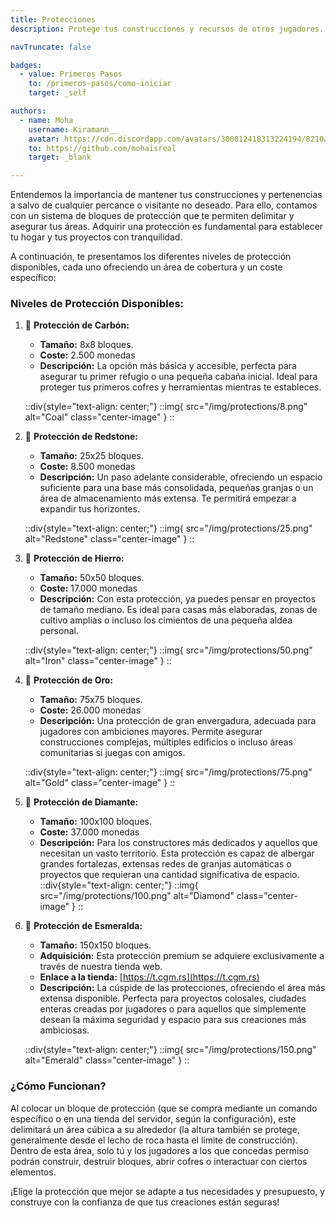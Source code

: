 ```yaml
---
title: Protecciones
description: Protege tus construcciones y recursos de otros jugadores.

navTruncate: false

badges:
  - value: Primeros Pasos
    to: /primeros-pasos/como-iniciar
    target: _self

authors:
  - name: Moha
    username: Kiramann__
    avatar: https://cdn.discordapp.com/avatars/300012418313224194/8210a33c2f974927b25d22a61dd58cd5.png?size=512
    to: https://github.com/mohaisreal
    target: _blank

---
```


Entendemos la importancia de mantener tus construcciones y pertenencias a salvo de cualquier percance o visitante no deseado. Para ello, contamos con un sistema de bloques de protección que te permiten delimitar y asegurar tus áreas. Adquirir una protección es fundamental para establecer tu hogar y tus proyectos con tranquilidad.

A continuación, te presentamos los diferentes niveles de protección disponibles, cada uno ofreciendo un área de cobertura y un coste específico:

### Niveles de Protección Disponibles:

1.  🧱 **Protección de Carbón:**
    *   **Tamaño:** 8x8 bloques.
    *   **Coste:** 2.500 monedas
    *   **Descripción:** La opción más básica y accesible, perfecta para asegurar tu primer refugio o una pequeña cabaña inicial. Ideal para proteger tus primeros cofres y herramientas mientras te estableces.
    
    ::div{style="text-align: center;"}
        ::img{ src="/img/protections/8.png" alt="Coal" class="center-image" }
    ::

2.  🔴 **Protección de Redstone:**
    *   **Tamaño:** 25x25 bloques.
    *   **Coste:** 8.500 monedas 
    *   **Descripción:** Un paso adelante considerable, ofreciendo un espacio suficiente para una base más consolidada, pequeñas granjas o un área de almacenamiento más extensa. Te permitirá empezar a expandir tus horizontes.
    
    ::div{style="text-align: center;"}
        ::img{ src="/img/protections/25.png" alt="Redstone" class="center-image" }
    ::

3.  🔩 **Protección de Hierro:**
    *   **Tamaño:** 50x50 bloques.
    *   **Coste:** 17.000 monedas 
    *   **Descripción:** Con esta protección, ya puedes pensar en proyectos de tamaño mediano. Es ideal para casas más elaboradas, zonas de cultivo amplias o incluso los cimientos de una pequeña aldea personal.
    
    ::div{style="text-align: center;"}
        ::img{ src="/img/protections/50.png" alt="Iron" class="center-image" }
    ::

4.  🌟 **Protección de Oro:**
    *   **Tamaño:** 75x75 bloques.
    *   **Coste:** 26.000 monedas 
    *   **Descripción:** Una protección de gran envergadura, adecuada para jugadores con ambiciones mayores. Permite asegurar construcciones complejas, múltiples edificios o incluso áreas comunitarias si juegas con amigos.
    
    ::div{style="text-align: center;"}
        ::img{ src="/img/protections/75.png" alt="Gold" class="center-image" }
    ::

5.  💎 **Protección de Diamante:**
    *   **Tamaño:** 100x100 bloques.
    *   **Coste:** 37.000 monedas 
    *   **Descripción:** Para los constructores más dedicados y aquellos que necesitan un vasto territorio. Esta protección es capaz de albergar grandes fortalezas, extensas redes de granjas automáticas o proyectos que requieran una cantidad significativa de espacio.
    ::div{style="text-align: center;"}
        ::img{ src="/img/protections/100.png" alt="Diamond" class="center-image" }
    ::

6.  💚 **Protección de Esmeralda:**
    *   **Tamaño:** 150x150 bloques.
    *   **Adquisición:** Esta protección premium se adquiere exclusivamente a través de nuestra tienda web.
    *   **Enlace a la tienda:** [https://t.cgm.rs](https://t.cgm.rs)
    *   **Descripción:** La cúspide de las protecciones, ofreciendo el área más extensa disponible. Perfecta para proyectos colosales, ciudades enteras creadas por jugadores o para aquellos que simplemente desean la máxima seguridad y espacio para sus creaciones más ambiciosas.
    
    ::div{style="text-align: center;"}
        ::img{ src="/img/protections/150.png" alt="Emerald" class="center-image" }
    ::

### ¿Cómo Funcionan?

Al colocar un bloque de protección (que se compra mediante un comando específico o en una tienda del servidor, según la configuración), este delimitará un área cúbica a su alrededor (la altura también se protege, generalmente desde el lecho de roca hasta el límite de construcción). Dentro de esta área, solo tú y los jugadores a los que concedas permiso podrán construir, destruir bloques, abrir cofres o interactuar con ciertos elementos.

¡Elige la protección que mejor se adapte a tus necesidades y presupuesto, y construye con la confianza de que tus creaciones están seguras!
